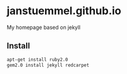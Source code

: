 # janstuemmel.github.io

My homepage based on jekyll

## Install

```bash
apt-get install ruby2.0
gem2.0 install jekyll redcarpet
```
